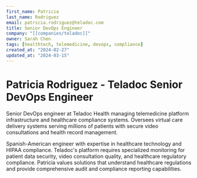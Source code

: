 ```yaml
---
first_name: Patricia
last_name: Rodriguez
email: patricia.rodriguez@teladoc.com
title: Senior DevOps Engineer
company: "[[companies/teladoc]]"
owner: Sarah Chen
tags: [healthtech, telemedicine, devops, compliance]
created_at: "2024-02-27"
updated_at: "2024-03-15"
---
```


# Patricia Rodriguez - Teladoc Senior DevOps Engineer

Senior DevOps engineer at Teladoc Health managing telemedicine platform infrastructure and healthcare compliance systems. Oversees virtual care delivery systems serving millions of patients with secure video consultations and health record management.

Spanish-American engineer with expertise in healthcare technology and HIPAA compliance. Teladoc's platform requires specialized monitoring for patient data security, video consultation quality, and healthcare regulatory compliance. Patricia values solutions that understand healthcare regulations and provide comprehensive audit and compliance reporting capabilities.